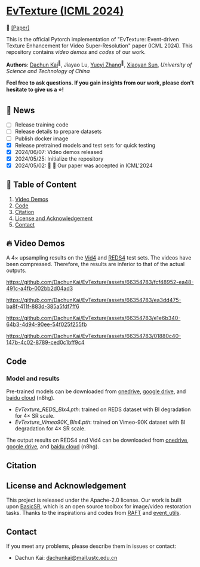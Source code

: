 # [EvTexture (ICML 2024)](https://icml.cc/virtual/2024/poster/34032)

<p align="left">
📃 <a href="https://drive.google.com/file/d/1RWptb35a-z-hwc3gZZY-FPd_G8g8Up1d/view?usp=sharing" target="_blank">[Paper]</a>
</p>

This is the official Pytorch implementation of "EvTexture: Event-driven Texture Enhancement for Video Super-Resolution" paper (ICML 2024).  This repository contains *video demos* and *codes* of our work.

**Authors**: [Dachun Kai](https://github.com/DachunKai/)<sup>[:email:️](mailto:dachunkai@mail.ustc.edu.cn)</sup>, Jiayao Lu, [Yueyi Zhang](https://scholar.google.com.hk/citations?user=LatWlFAAAAAJ&hl=zh-CN&oi=ao)<sup>[:email:️](mailto:zhyuey@ustc.edu.cn)</sup>, [Xiaoyan Sun](https://scholar.google.com/citations?user=VRG3dw4AAAAJ&hl=zh-CN), *University of Science and Technology of China*

**Feel free to ask questions. If you gain insights from our work, please don't hesitate to give us a :star:!**

## :rocket: News
- [ ] Release training code
- [ ] Release details to prepare datasets
- [ ] Publish docker image
- [x] Release pretrained models and test sets for quick testing
- [x] 2024/06/07: Video demos released
- [x] 2024/05/25: Initialize the repository
- [x] 2024/05/02: :tada: :tada: Our paper was accepted in ICML'2024

## :bookmark: Table of Content
1. [Video Demos](#video-demos)
2. [Code](#code)
3. [Citation](#citation)
4. [License and Acknowledgement](#license-and-acknowledgement)
5. [Contact](#contact)

## :fire: Video Demos
A $4\times$ upsampling results on the [Vid4](https://paperswithcode.com/sota/video-super-resolution-on-vid4-4x-upscaling) and [REDS4](https://paperswithcode.com/dataset/reds) test sets. The videos have been compressed. Therefore, the results are inferior to that of the actual outputs.

https://github.com/DachunKai/EvTexture/assets/66354783/fcf48952-ea48-491c-a4fb-002bb2d04ad3

https://github.com/DachunKai/EvTexture/assets/66354783/ea3dd475-ba8f-411f-883d-385a5fdf7ff6

https://github.com/DachunKai/EvTexture/assets/66354783/e1e6b340-64b3-4d94-90ee-54f025f255fb

https://github.com/DachunKai/EvTexture/assets/66354783/01880c40-147b-4c02-8789-ced0c1bff9c4

## Code
### Model and results
Pre-trained models can be downloaded from [onedrive](https://1drv.ms/f/c/2d90e71fb9eb254f/EnMm8c2mP_FPv6lwt1jy01YB6bQhoPQ25vtzAhycYisERw?e=DiI2Ab), [google drive](https://drive.google.com/drive/folders/1oqOAZbroYW-yfyzIbLYPMJ2ZQmaaCXKy?usp=sharing), and [baidu cloud](https://pan.baidu.com/s/161bfWZGVH1UBCCka93ImqQ?pwd=n8hg) (n8hg).
* *EvTexture_REDS_BIx4.pth*: trained on REDS dataset with BI degradation for $4\times$ SR scale.
* *EvTexture_Vimeo90K_BIx4.pth*: trained on Vimeo-90K dataset with BI degradation for $4\times$ SR scale.

The output results on REDS4 and Vid4 can be downloaded from [onedrive](https://1drv.ms/f/c/2d90e71fb9eb254f/EnMm8c2mP_FPv6lwt1jy01YB6bQhoPQ25vtzAhycYisERw?e=DiI2Ab), [google drive](https://drive.google.com/drive/folders/1oqOAZbroYW-yfyzIbLYPMJ2ZQmaaCXKy?usp=sharing), and [baidu cloud](https://pan.baidu.com/s/161bfWZGVH1UBCCka93ImqQ?pwd=n8hg) (n8hg).

## Citation

## License and Acknowledgement
This project is released under the Apache-2.0 license. Our work is built upon [BasicSR](https://github.com/XPixelGroup/BasicSR), which is an open source toolbox for image/video restoration tasks. Thanks to the inspirations and codes from [RAFT](https://github.com/princeton-vl/RAFT) and [event_utils](https://github.com/TimoStoff/event_utils).


## Contact
If you meet any problems, please describe them in issues or contact:
* Dachun Kai: <dachunkai@mail.ustc.edu.cn>